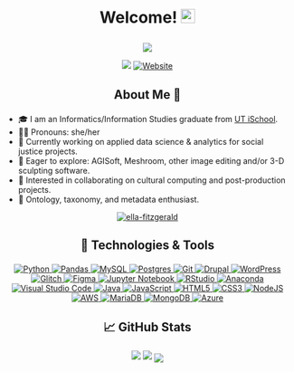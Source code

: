 # <p align="center"> Welcome! <img src="https://user-images.githubusercontent.com/95125270/212648631-5b19c193-989d-4dc4-8ba7-4c217638f2ff.gif" width="25" height="25"/> <p/>

<div align="center">
  
<a href="">![](https://komarev.com/ghpvc/?username=mars-aria&style=for-the-badge&color=ff69b4)</a>

  </div>

<div align="center">

  <a href="">[![](https://img.shields.io/badge/linkedin-%230077B5.svg?style=for-the-badge&logo=linkedin)](https://www.linkedin.com/in/marshanah-t/)</a>
  <a href="">[![Website](https://img.shields.io/badge/Website-%23000000.svg?style=for-the-badge&logo=squarespace)](https://marshanah-t.squarespace.com)</a>

</div>
  
## <p align="center"> About Me 📖 <p/>

* 🎓 I am an Informatics/Information Studies graduate from <a href="https://www.ischool.utexas.edu/">UT iSchool</a>.
* 👩🏾 Pronouns: she/her
* 🔭 Currently working on applied data science & analytics for social justice projects. 
* 🌱 Eager to explore: AGISoft, Meshroom, other image editing and/or 3-D sculpting software.
* 🤝 Interested in collaborating on cultural computing and post-production projects.
* 📑 Ontology, taxonomy, and metadata enthusiast.

<div align="center">

<a href="">![ella-fitzgerald](https://user-images.githubusercontent.com/95125270/212615787-da6911a6-4338-44e7-9ed2-69cfa06e6ca3.gif)</a>
  
</div>

## <p align="center"> 🔧 Technologies & Tools <p/>

<div align="center">
  
<a href="">![Python](https://img.shields.io/badge/python-3670A0?style=for-the-badge&logo=python&logoColor=ffdd54) ![Pandas](https://img.shields.io/badge/pandas-%23150458.svg?style=for-the-badge&logo=pandas&logoColor=white) ![MySQL](https://img.shields.io/badge/mysql-%2300f.svg?style=for-the-badge&logo=mysql&logoColor=white) ![Postgres](https://img.shields.io/badge/postgres-%23316192.svg?style=for-the-badge&logo=postgresql&logoColor=white) ![Git](https://img.shields.io/badge/git-%23F05033.svg?style=for-the-badge&logo=git&logoColor=white) ![Drupal](https://img.shields.io/badge/drupal-%230678BE.svg?style=for-the-badge&logo=drupal&logoColor=white) ![WordPress](https://img.shields.io/badge/WordPress-%23117AC9.svg?style=for-the-badge&logo=WordPress&logoColor=white) ![Glitch](https://img.shields.io/badge/glitch-%233333FF.svg?style=for-the-badge&logo=glitch&logoColor=white) ![Figma](https://img.shields.io/badge/figma-%23F24E1E.svg?style=for-the-badge&logo=figma&logoColor=white) ![Jupyter Notebook](https://img.shields.io/badge/jupyter-%23FA0F00.svg?style=for-the-badge&logo=jupyter&logoColor=white) ![RStudio](https://img.shields.io/badge/RStudio-4285F4?style=for-the-badge&logo=rstudio&logoColor=white) ![Anaconda](https://img.shields.io/badge/Anaconda-%2344A833.svg?style=for-the-badge&logo=anaconda&logoColor=white) ![Visual Studio Code](https://img.shields.io/badge/Visual%20Studio%20Code-0078d7.svg?style=for-the-badge&logo=visual-studio-code&logoColor=white) ![Java](https://img.shields.io/badge/java-%23ED8B00.svg?style=for-the-badge&logo=openjdk&logoColor=white) ![JavaScript](https://img.shields.io/badge/javascript-%23323330.svg?style=for-the-badge&logo=javascript&logoColor=%23F7DF1E) ![HTML5](https://img.shields.io/badge/html5-%23E34F26.svg?style=for-the-badge&logo=html5&logoColor=white) ![CSS3](https://img.shields.io/badge/css3-%231572B6.svg?style=for-the-badge&logo=css3&logoColor=white) ![NodeJS](https://img.shields.io/badge/node.js-6DA55F?style=for-the-badge&logo=node.js&logoColor=white) ![AWS](https://img.shields.io/badge/AWS-%23FF9900.svg?style=for-the-badge&logo=amazon-aws&logoColor=white) ![MariaDB](https://img.shields.io/badge/MariaDB-003545?style=for-the-badge&logo=mariadb&logoColor=white) ![MongoDB](https://img.shields.io/badge/MongoDB-%234ea94b.svg?style=for-the-badge&logo=mongodb&logoColor=white) ![Azure](https://img.shields.io/badge/azure-%230072C6.svg?style=for-the-badge&logo=microsoftazure&logoColor=white)</a>

  </div>
  
## <p align="center"> 📈 GitHub Stats <p/>

<p align="center"><img src="https://github-readme-stats.vercel.app/api?username=mars-aria&show_icons=true"/> <img src="https://github-readme-streak-stats.herokuapp.com/?user=mars-aria&show_icons=true"/> <a href=""> <img align="center" src="https://github-readme-stats-sigma-five.vercel.app/api/top-langs/?username=mars-aria&layout=compact&line_height=40&hide=css"/> </a><p/>

<!--
**mars-aria/mars-aria** is a ✨ _special_ ✨ repository because its `README.md` (this file) appears on your GitHub profile.
